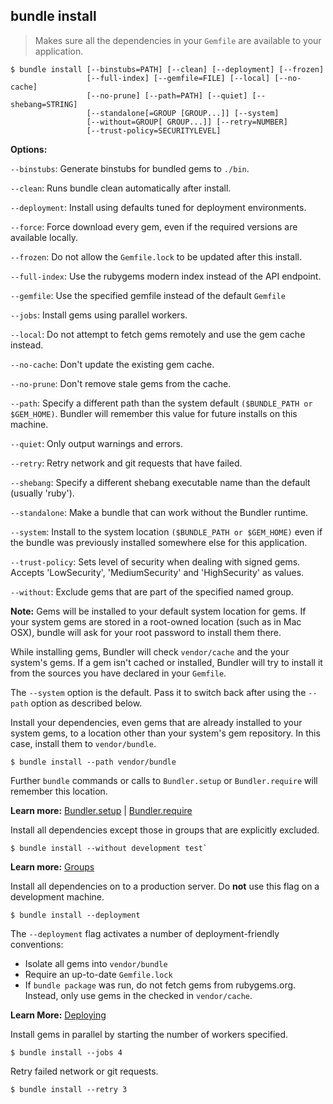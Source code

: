 ## bundle install

> Makes sure all the dependencies in your `Gemfile` are available to your application.

~~~
$ bundle install [--binstubs=PATH] [--clean] [--deployment] [--frozen]
                 [--full-index] [--gemfile=FILE] [--local] [--no-cache]
                 [--no-prune] [--path=PATH] [--quiet] [--shebang=STRING]
                 [--standalone[=GROUP [GROUP...]] [--system]
                 [--without=GROUP[ GROUP...]] [--retry=NUMBER]
                 [--trust-policy=SECURITYLEVEL]
~~~

**Options:**

`--binstubs`: Generate binstubs for bundled gems to `./bin`.

`--clean`: Runs bundle clean automatically after install.

`--deployment`: Install using defaults tuned for deployment environments.

`--force`: Force download every gem, even if the required versions are available locally.

`--frozen`: Do not allow the `Gemfile.lock` to be updated after this install.

`--full-index`: Use the rubygems modern index instead of the API endpoint.

`--gemfile`: Use the specified gemfile instead of the default `Gemfile`

`--jobs`: Install gems using parallel workers.

`--local`: Do not attempt to fetch gems remotely and use the gem cache instead.

`--no-cache`: Don't update the existing gem cache.

`--no-prune`: Don't remove stale gems from the cache.

`--path`: Specify a different path than the system default `($BUNDLE_PATH or $GEM_HOME)`.
Bundler will remember this value for future installs on this machine.

`--quiet`: Only output warnings and errors.

`--retry`: Retry network and git requests that have failed.

`--shebang`: Specify a different shebang executable name than the default (usually 'ruby').

`--standalone`: Make a bundle that can work without the Bundler runtime.

`--system`: Install to the system location `($BUNDLE_PATH or $GEM_HOME)` even if
the bundle was previously installed somewhere else for this application.

`--trust-policy`: Sets level of security when dealing with signed gems. Accepts
'LowSecurity', 'MediumSecurity' and 'HighSecurity' as values.

`--without`: Exclude gems that are part of the specified named group.

<aside class="notes">
  <p>
    <b>Note:</b> Gems will be installed to your default system location for
    gems. If your system gems are stored in a root-owned location (such as in
    Mac OSX), bundle will ask for your root password to install them there.
  </p>
  <p>
    While installing gems, Bundler will check <code>vendor/cache</code> and the
    your system's gems. If a gem isn't cached or installed, Bundler will try to
    install it from the sources you have declared in your <code>Gemfile</code>.
  </p>
  <p>
    The <code>--system</code> option is the default. Pass it to switch back
    after using the <code>--path</code> option as described below.
  </p>
</aside>

Install your dependencies, even gems that are already installed to your system
gems, to a location other than your system's gem repository. In this case,
install them to `vendor/bundle`.

~~~
$ bundle install --path vendor/bundle
~~~

<aside class="notes">
  Further <code>bundle</code> commands or calls to <code>Bundler.setup</code> or
  <code>Bundler.require</code> will remember this location.
</aside>

**Learn more:** [Bundler.setup](./bundler_setup.html) | [Bundler.require](./groups.html)

Install all dependencies except those in groups that are explicitly excluded.

~~~
$ bundle install --without development test`
~~~

**Learn more:** [Groups](./groups.html)

Install all dependencies on to a production server. Do **not** use this flag on
a development machine.

~~~
$ bundle install --deployment
~~~

The `--deployment` flag activates a number of deployment-friendly conventions:

- Isolate all gems into `vendor/bundle`
- Require an up-to-date `Gemfile.lock`
- If `bundle package` was run, do not fetch gems from rubygems.org. Instead,
only use gems in the checked in `vendor/cache`.

**Learn More:** [Deploying](./deploying.html)

Install gems in parallel by starting the number of workers specified.

~~~
$ bundle install --jobs 4
~~~

Retry failed network or git requests.

~~~
$ bundle install --retry 3
~~~
